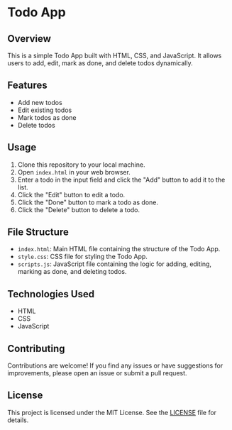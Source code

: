 # Todo App

## Overview
This is a simple Todo App built with HTML, CSS, and JavaScript. It allows users to add, edit, mark as done, and delete todos dynamically.

## Features
- Add new todos
- Edit existing todos
- Mark todos as done
- Delete todos

## Usage
1. Clone this repository to your local machine.
2. Open `index.html` in your web browser.
3. Enter a todo in the input field and click the "Add" button to add it to the list.
4. Click the "Edit" button to edit a todo.
5. Click the "Done" button to mark a todo as done.
6. Click the "Delete" button to delete a todo.

## File Structure
- `index.html`: Main HTML file containing the structure of the Todo App.
- `style.css`: CSS file for styling the Todo App.
- `scripts.js`: JavaScript file containing the logic for adding, editing, marking as done, and deleting todos.

## Technologies Used
- HTML
- CSS
- JavaScript

## Contributing
Contributions are welcome! If you find any issues or have suggestions for improvements, please open an issue or submit a pull request.

## License
This project is licensed under the MIT License. See the [LICENSE](LICENSE) file for details.
